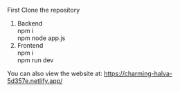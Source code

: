 First Clone the repository

1. Backend<br/>
npm i<br/>
npm node app.js<br/>
2. Frontend<br/>
npm i<br/>
npm run dev<br/>

You can also view the website at:
https://charming-halva-5d357e.netlify.app/
